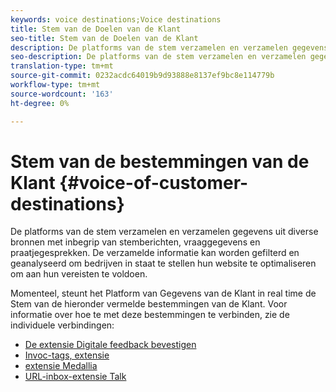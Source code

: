 ```yaml
---
keywords: voice destinations;Voice destinations
title: Stem van de Doelen van de Klant
seo-title: Stem van de Doelen van de Klant
description: De platforms van de stem verzamelen en verzamelen gegevens uit diverse bronnen met inbegrip van stemberichten, vraaggegevens en praatjegesprekken. De verzamelde informatie kan worden gefilterd en geanalyseerd om bedrijven in staat te stellen hun website te optimaliseren om aan hun vereisten te voldoen.
seo-description: De platforms van de stem verzamelen en verzamelen gegevens uit diverse bronnen met inbegrip van stemberichten, vraaggegevens en praatjegesprekken. De verzamelde informatie kan worden gefilterd en geanalyseerd om bedrijven in staat te stellen hun website te optimaliseren om aan hun vereisten te voldoen.
translation-type: tm+mt
source-git-commit: 0232acdc64019b9d93888e8137ef9bc8e114779b
workflow-type: tm+mt
source-wordcount: '163'
ht-degree: 0%

---
```



# Stem van de bestemmingen van de Klant {#voice-of-customer-destinations}

De platforms van de stem verzamelen en verzamelen gegevens uit diverse bronnen met inbegrip van stemberichten, vraaggegevens en praatjegesprekken. De verzamelde informatie kan worden gefilterd en geanalyseerd om bedrijven in staat te stellen hun website te optimaliseren om aan hun vereisten te voldoen.

Momenteel, steunt het Platform van Gegevens van de Klant in real time de Stem van de hieronder vermelde bestemmingen van de Klant. Voor informatie over hoe te met deze bestemmingen te verbinden, zie de individuele verbindingen:

* [De extensie Digitale feedback bevestigen](confirmit-digital-feedback-extension.md)
* [Invoc-tags, extensie](/help/rtcdp/destinations/invoca-extension.md)
* [extensie Medallia](medallia-extension.md)
* [URL-inbox-extensie Talk](talkurl-extension.md)
